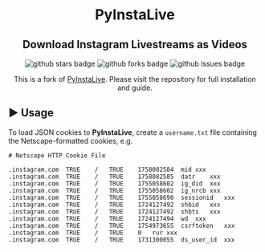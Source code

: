 <div align="center">
  
# PyInstaLive
## Download Instagram Livestreams as Videos

![github stars badge](https://badgen.net/github/stars/samuelchristlie/PyInstaLive?icon=github)
![github forks badge](https://badgen.net/github/forks/samuelchristlie/PyInstaLive?icon=github)
![github issues badge](https://badgen.net/github/open-issues/samuelchristlie/PyInstaLive?icon=github)

This is a fork of [PyInstaLive](https://github.com/dvingerh/PyInstaLive). Please visit the repository for full installation and guide.

</div>

## ▶ Usage
To load JSON cookies to **PyInstaLive**, create a `username.txt` file containing the Netscape-formatted cookies, e.g.
```
# Netscape HTTP Cookie File

.instagram.com	TRUE	/	TRUE	1758082584	mid	xxx
.instagram.com	TRUE	/	TRUE	1758082585	datr	xxx
.instagram.com	TRUE	/	TRUE	1755058602	ig_did	xxx
.instagram.com	TRUE	/	TRUE	1755058602	ig_nrcb	xxx
.instagram.com	TRUE	/	TRUE	1755058690	sessionid	xxx
.instagram.com	TRUE	/	TRUE	1724127492	shbid	xxx
.instagram.com	TRUE	/	TRUE	1724127492	shbts	xxx
.instagram.com	TRUE	/	TRUE	1724127494	wd	xxx
.instagram.com	TRUE	/	TRUE	1754973655	csrftoken	xxx
.instagram.com	TRUE	/	TRUE	0	rur	xxx
.instagram.com	TRUE	/	TRUE	1731300055	ds_user_id	xxx
```
